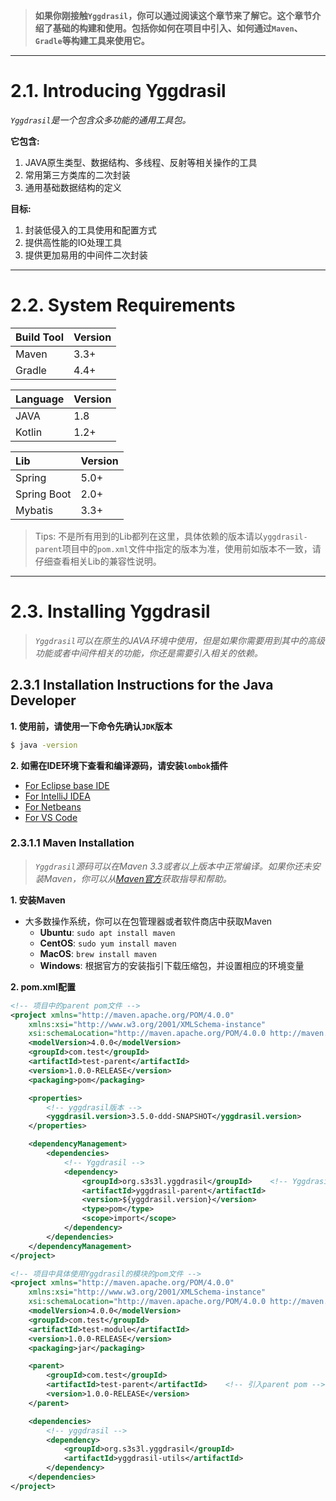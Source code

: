 > __如果你刚接触`Yggdrasil`，你可以通过阅读这个章节来了解它。这个章节介绍了基础的构建和使用。包括你如何在项目中引入、如何通过`Maven`、`Gradle`等构建工具来使用它。__

---

# 2.1. Introducing Yggdrasil

_`Yggdrasil`是一个包含众多功能的通用工具包。_

__它包含:__

1. JAVA原生类型、数据结构、多线程、反射等相关操作的工具
2. 常用第三方类库的二次封装
3. 通用基础数据结构的定义

__目标:__

1. 封装低侵入的工具使用和配置方式
2. 提供高性能的IO处理工具
3. 提供更加易用的中间件二次封装

---

# 2.2. System Requirements

| Build Tool | Version |
| :--- | :--- |
| Maven | 3.3+ |
| Gradle | 4.4+ |

| Language | Version |
| :--- | :--- |
| JAVA | 1.8 |
| Kotlin | 1.2+ |

| Lib | Version |
| :--- | :--- |
| Spring | 5.0+ |
| Spring Boot | 2.0+ |
| Mybatis | 3.3+ |

> Tips: 不是所有用到的Lib都列在这里，具体依赖的版本请以`yggdrasil-parent`项目中的`pom.xml`文件中指定的版本为准，使用前如版本不一致，请仔细查看相关Lib的兼容性说明。

---

# 2.3. Installing Yggdrasil

> _`Yggdrasil`可以在原生的JAVA环境中使用，但是如果你需要用到其中的高级功能或者中间件相关的功能，你还是需要引入相关的依赖。_

## 2.3.1 Installation Instructions for the Java Developer

__1. 使用前，请使用一下命令先确认`JDK`版本__
```bash
$ java -version
```
__2. 如需在IDE环境下查看和编译源码，请安装`lombok`插件__

 - [For Eclipse base IDE](https://projectlombok.org/setup/eclipse)
 - [For IntelliJ IDEA](https://projectlombok.org/setup/intellij)
 - [For Netbeans](https://projectlombok.org/setup/netbeans)
 - [For VS Code](https://projectlombok.org/setup/vscode)

### 2.3.1.1 Maven Installation

> _`Yggdrasil`源码可以在Maven 3.3或者以上版本中正常编译。如果你还未安装Maven，你可以从[Maven官方](https://maven.apache.org/)获取指导和帮助。_

__1. 安装Maven__

- 大多数操作系统，你可以在包管理器或者软件商店中获取Maven
    - __Ubuntu__: `sudo apt install maven`
    - __CentOS__: `sudo yum install maven`
    - __MacOS__: `brew install maven`
    - __Windows__: 根据官方的安装指引下载压缩包，并设置相应的环境变量

__2. pom.xml配置__

```xml
<!-- 项目中的parent pom文件 -->
<project xmlns="http://maven.apache.org/POM/4.0.0"
    xmlns:xsi="http://www.w3.org/2001/XMLSchema-instance"
    xsi:schemaLocation="http://maven.apache.org/POM/4.0.0 http://maven.apache.org/xsd/maven-4.0.0.xsd">
    <modelVersion>4.0.0</modelVersion>
    <groupId>com.test</groupId>
    <artifactId>test-parent</artifactId>
    <version>1.0.0-RELEASE</version>
    <packaging>pom</packaging>

    <properties>
        <!-- yggdrasil版本 -->
        <yggdrasil.version>3.5.0-ddd-SNAPSHOT</yggdrasil.version>
    </properties>

    <dependencyManagement>
        <dependencies>
            <!-- Yggdrasil -->
            <dependency>
                <groupId>org.s3s3l.yggdrasil</groupId>    <!-- Yggdrasil parent pom -->
                <artifactId>yggdrasil-parent</artifactId>
                <version>${yggdrasil.version}</version>
                <type>pom</type>
                <scope>import</scope>
            </dependency>
        </dependencies>
    </dependencyManagement>
</project>
```

```xml
<!-- 项目中具体使用Yggdrasil的模块的pom文件 -->
<project xmlns="http://maven.apache.org/POM/4.0.0"
    xmlns:xsi="http://www.w3.org/2001/XMLSchema-instance"
    xsi:schemaLocation="http://maven.apache.org/POM/4.0.0 http://maven.apache.org/xsd/maven-4.0.0.xsd">
    <modelVersion>4.0.0</modelVersion>
    <groupId>com.test</groupId>
    <artifactId>test-module</artifactId>
    <version>1.0.0-RELEASE</version>
    <packaging>jar</packaging>

    <parent>
        <groupId>com.test</groupId>
        <artifactId>test-parent</artifactId>    <!-- 引入parent pom -->
        <version>1.0.0-RELEASE</version>
    </parent>

    <dependencies>
        <!-- yggdrasil -->
        <dependency>
            <groupId>org.s3s3l.yggdrasil</groupId>
            <artifactId>yggdrasil-utils</artifactId>
        </dependency>
    </dependencies>
</project>
```